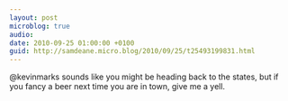 ```yaml
---
layout: post
microblog: true
audio: 
date: 2010-09-25 01:00:00 +0100
guid: http://samdeane.micro.blog/2010/09/25/t25493199831.html
---
```

@kevinmarks sounds like you might be heading back to the states, but if you fancy a beer next time you are in town, give me a yell.
